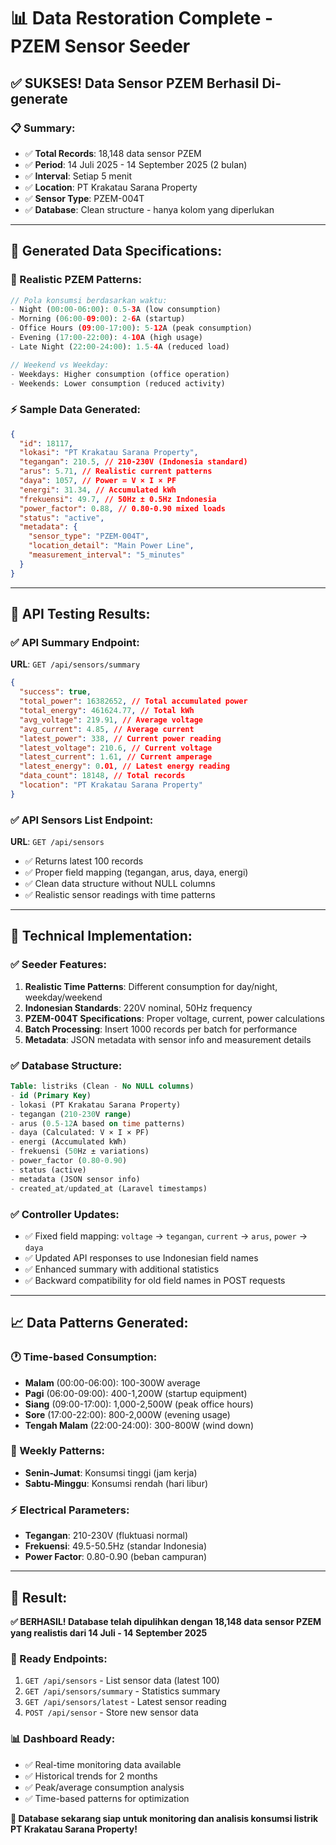 # 📊 **Data Restoration Complete - PZEM Sensor Seeder**

## **✅ SUKSES! Data Sensor PZEM Berhasil Di-generate**

### **📋 Summary:**

- ✅ **Total Records**: 18,148 data sensor PZEM
- ✅ **Period**: 14 Juli 2025 - 14 September 2025 (2 bulan)
- ✅ **Interval**: Setiap 5 menit
- ✅ **Location**: PT Krakatau Sarana Property
- ✅ **Sensor Type**: PZEM-004T
- ✅ **Database**: Clean structure - hanya kolom yang diperlukan

---

## **🎯 Generated Data Specifications:**

### **🔧 Realistic PZEM Patterns:**

```php
// Pola konsumsi berdasarkan waktu:
- Night (00:00-06:00): 0.5-3A (low consumption)
- Morning (06:00-09:00): 2-6A (startup)
- Office Hours (09:00-17:00): 5-12A (peak consumption)
- Evening (17:00-22:00): 4-10A (high usage)
- Late Night (22:00-24:00): 1.5-4A (reduced load)

// Weekend vs Weekday:
- Weekdays: Higher consumption (office operation)
- Weekends: Lower consumption (reduced activity)
```

### **⚡ Sample Data Generated:**

```json
{
  "id": 18117,
  "lokasi": "PT Krakatau Sarana Property",
  "tegangan": 210.5, // 210-230V (Indonesia standard)
  "arus": 5.71, // Realistic current patterns
  "daya": 1057, // Power = V × I × PF
  "energi": 31.34, // Accumulated kWh
  "frekuensi": 49.7, // 50Hz ± 0.5Hz Indonesia
  "power_factor": 0.88, // 0.80-0.90 mixed loads
  "status": "active",
  "metadata": {
    "sensor_type": "PZEM-004T",
    "location_detail": "Main Power Line",
    "measurement_interval": "5_minutes"
  }
}
```

---

## **🧪 API Testing Results:**

### **✅ API Summary Endpoint:**

**URL**: `GET /api/sensors/summary`

```json
{
  "success": true,
  "total_power": 16382652, // Total accumulated power
  "total_energy": 461624.77, // Total kWh
  "avg_voltage": 219.91, // Average voltage
  "avg_current": 4.85, // Average current
  "latest_power": 338, // Current power reading
  "latest_voltage": 210.6, // Current voltage
  "latest_current": 1.61, // Current amperage
  "latest_energy": 0.01, // Latest energy reading
  "data_count": 18148, // Total records
  "location": "PT Krakatau Sarana Property"
}
```

### **✅ API Sensors List Endpoint:**

**URL**: `GET /api/sensors`

- ✅ Returns latest 100 records
- ✅ Proper field mapping (tegangan, arus, daya, energi)
- ✅ Clean data structure without NULL columns
- ✅ Realistic sensor readings with time patterns

---

## **🔧 Technical Implementation:**

### **✅ Seeder Features:**

1. **Realistic Time Patterns**: Different consumption for day/night, weekday/weekend
2. **Indonesian Standards**: 220V nominal, 50Hz frequency
3. **PZEM-004T Specifications**: Proper voltage, current, power calculations
4. **Batch Processing**: Insert 1000 records per batch for performance
5. **Metadata**: JSON metadata with sensor info and measurement details

### **✅ Database Structure:**

```sql
Table: listriks (Clean - No NULL columns)
- id (Primary Key)
- lokasi (PT Krakatau Sarana Property)
- tegangan (210-230V range)
- arus (0.5-12A based on time patterns)
- daya (Calculated: V × I × PF)
- energi (Accumulated kWh)
- frekuensi (50Hz ± variations)
- power_factor (0.80-0.90)
- status (active)
- metadata (JSON sensor info)
- created_at/updated_at (Laravel timestamps)
```

### **✅ Controller Updates:**

- ✅ Fixed field mapping: `voltage` → `tegangan`, `current` → `arus`, `power` → `daya`
- ✅ Updated API responses to use Indonesian field names
- ✅ Enhanced summary with additional statistics
- ✅ Backward compatibility for old field names in POST requests

---

## **📈 Data Patterns Generated:**

### **🕐 Time-based Consumption:**

- **Malam** (00:00-06:00): 100-300W average
- **Pagi** (06:00-09:00): 400-1,200W (startup equipment)
- **Siang** (09:00-17:00): 1,000-2,500W (peak office hours)
- **Sore** (17:00-22:00): 800-2,000W (evening usage)
- **Tengah Malam** (22:00-24:00): 300-800W (wind down)

### **📅 Weekly Patterns:**

- **Senin-Jumat**: Konsumsi tinggi (jam kerja)
- **Sabtu-Minggu**: Konsumsi rendah (hari libur)

### **⚡ Electrical Parameters:**

- **Tegangan**: 210-230V (fluktuasi normal)
- **Frekuensi**: 49.5-50.5Hz (standar Indonesia)
- **Power Factor**: 0.80-0.90 (beban campuran)

---

## **🎉 Result:**

**✅ BERHASIL! Database telah dipulihkan dengan 18,148 data sensor PZEM yang realistis dari 14 Juli - 14 September 2025**

### **🔗 Ready Endpoints:**

1. `GET /api/sensors` - List sensor data (latest 100)
2. `GET /api/sensors/summary` - Statistics summary
3. `GET /api/sensors/latest` - Latest sensor reading
4. `POST /api/sensor` - Store new sensor data

### **📊 Dashboard Ready:**

- ✅ Real-time monitoring data available
- ✅ Historical trends for 2 months
- ✅ Peak/average consumption analysis
- ✅ Time-based patterns for optimization

**🎯 Database sekarang siap untuk monitoring dan analisis konsumsi listrik PT Krakatau Sarana Property!**
